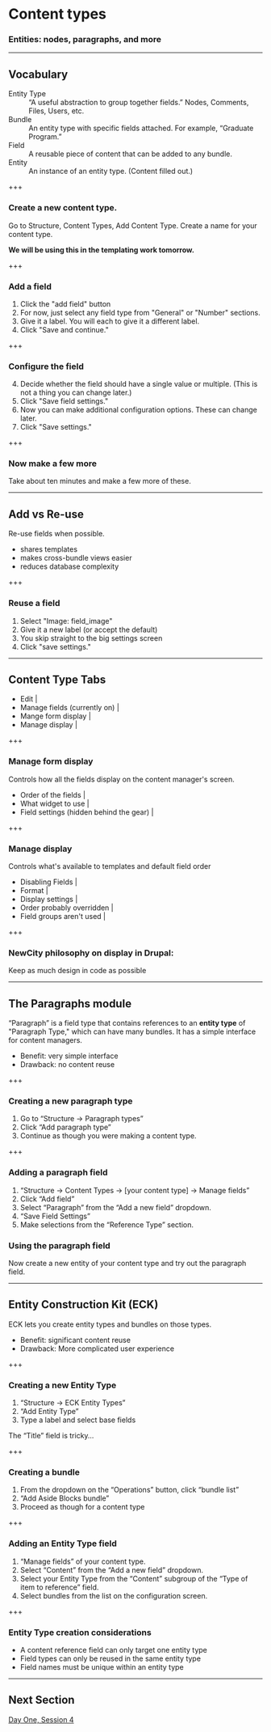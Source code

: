 # Content types

### Entities: nodes, paragraphs, and more

---

## Vocabulary

<dl>
  <dt>Entity Type</dt>
  <dd>“A useful abstraction to group together fields.” Nodes, Comments, Files, Users, etc.</dd>
  <dt>Bundle</dt>
  <dd>An entity type with specific fields attached. For example, “Graduate Program.”</dd>
  <dt>Field</dt>
  <dd>A reusable piece of content that can be added to any bundle.</dd>
  <dt>Entity</dt>
  <dd>An instance of an entity type. (Content filled out.)</dd>
</dl>

+++

### Create a new content type.

Go to Structure, Content Types, Add Content Type. Create a name for your content type.  

**We will be using this in the templating work tomorrow.**

+++

### Add a field

1. Click the "add field" button
2. For now, just select any field type from "General" or "Number" sections.
3. Give it a label. You will each to give it a different label.
4. Click "Save and continue."

+++
### Configure the field

4. Decide whether the field should have a single value or multiple. (This is not a thing you can change later.) 
5. Click "Save field settings."
6. Now you can make additional configuration options. These can change later.
7. Click "Save settings."

+++ 

### Now make a few more

Take about ten minutes and make a few more of these.

---

## Add vs Re-use

Re-use fields when possible. 

- shares templates
- makes cross-bundle views easier
- reduces database complexity

+++

### Reuse a field

1. Select "Image: field_image" 
2. Give it a new label (or accept the default)
3. You skip straight to the big settings screen
4. Click "save settings."

---

## Content Type Tabs

- Edit |
- Manage fields (currently on) |
- Mange form display |
- Manage display |

+++

### Manage form display

Controls how all the fields display on the content manager's screen.

- Order of the fields |
- What widget to use |
- Field settings (hidden behind the gear) |

+++
### Manage display

Controls what's available to templates and default field order

- Disabling Fields |
- Format |
- Display settings |
- Order probably overridden |
- Field groups aren't used |

+++

### NewCity philosophy on display in Drupal:

Keep as much design in code as possible

---

## The Paragraphs module

“Paragraph” is a field type that contains references to an **entity type** of "Paragraph Type," which can have many bundles. It has a simple interface for content managers. 

- Benefit: very simple interface
- Drawback: no content reuse

+++

### Creating a new paragraph type

1. Go to “Structure -> Paragraph types”
2. Click “Add paragraph type”
3. Continue as though you were making a content type.

+++

### Adding a paragraph field 

1. “Structure -> Content Types -> [your content type] -> Manage fields”
2. Click “Add field”
3. Select “Paragraph” from the “Add a new field” dropdown.
4. “Save Field Settings”
5. Make selections from the “Reference Type” section.

### Using the paragraph field

Now create a new entity of your content type and try out the paragraph field.

---

## Entity Construction Kit (ECK)

ECK lets you create entity types and bundles on those types.

- Benefit: significant content reuse
- Drawback: More complicated user experience

+++ 

### Creating a new Entity Type

1. “Structure -> ECK Entity Types”
2. “Add Entity Type”
3. Type a label and select base fields

The “Title” field is tricky…

+++

### Creating a bundle

1. From the dropdown on the “Operations” button, click “bundle list”
2. “Add Aside Blocks bundle”
3. Proceed as though for a content type

+++

### Adding an Entity Type field

1. “Manage fields” of your content type.
2. Select “Content” from the “Add a new field” dropdown.
3. Select your Entity Type from the “Content” subgroup of the “Type of item to reference” field.
4. Select bundles from the list on the configuration screen.

+++

### Entity Type creation considerations

- A content reference field can only target one entity type
- Field types can only be reused in the same entity type
- Field names must be unique within an entity type

---

## Next Section

[Day One, Session 4](https://gitpitch.com/thudfactor/coi-training?p=14)


